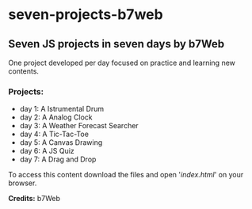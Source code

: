 # seven-projects-b7web
<h2>Seven JS projects in seven days by b7Web</h2>

<p>One project developed per day focused on practice and learning new contents.</p>

<h3>Projects:</h3>
<ul>
  <li>day 1: A Istrumental Drum</li>
  <li>day 2: A Analog Clock</li>
  <li>day 3: A Weather Forecast Searcher</li>
  <li>day 4: A Tic-Tac-Toe</li>
  <li>day 5: A Canvas Drawing</li>
  <li>day 6: A JS Quiz</li>
  <li>day 7: A Drag and Drop</li>
</ul>

<p>To access this content download the files and open '<i>index.html</i>' on your browser.</p>
<b>Credits:</b> b7Web
